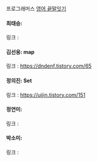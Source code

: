 프로그래머스 [영어 끝말잇기](https://school.programmers.co.kr/learn/courses/30/lessons/12981)<br>

#### 최태승: 
링크 : 

#### 김선웅: map
링크 : https://dndenf.tistory.com/65

#### 정의진: Set
링크 : https://uijin.tistory.com/151

#### 정연미: 
링크 : 

#### 박소미: 
링크 : 
